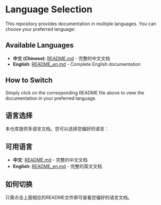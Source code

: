 # Language Selection

This repository provides documentation in multiple languages. You can choose your preferred language:

## Available Languages

- **中文 (Chinese)**: [README.md](./README.md) - 完整的中文文档
- **English**: [README_en.md](./README_en.md) - Complete English documentation

## How to Switch

Simply click on the corresponding README file above to view the documentation in your preferred language.

## 语言选择

本仓库提供多语言文档。您可以选择您偏好的语言：

## 可用语言

- **中文**: [README.md](./README.md) - 完整的中文文档
- **English**: [README_en.md](./README_en.md) - 完整的英文文档

## 如何切换

只需点击上面相应的README文件即可查看您偏好的语言文档。 
